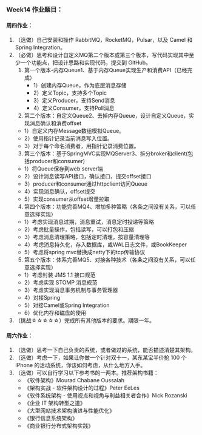 ### Week14 作业题目：

#### 周四作业：
1. （选做）自己安装和操作 RabbitMQ，RocketMQ，Pulsar，以及 Camel 和 Spring Integration。
2. （必做）思考和设计自定义MQ第二个版本或第三个版本，写代码实现其中至少一个功能点，把设计思路和实现代码，提交到 GitHub。
   1. 第一个版本-内存Queue1、基于内存Queue实现生产和消费API（已经完成）
      - 1）创建内存Queue，作为底层消息存储
      - 2）定义Topic，支持多个Topic
      - 3）定义Producer，支持Send消息
      - 4）定义Consumer，支持Poll消息
    2. 第二个版本：自定义Queue2、去掉内存Queue，设计自定义Queue，实现消息确认和消费offset
      - 1）自定义内存Message数组模拟Queue。
      - 2）使用指针记录当前消息写入位置。
      - 3）对于每个命名消费者，用指针记录消费位置。
    3. 第三个版本：基于SpringMVC实现MQServer3、拆分broker和client(包括producer和consumer)
      - 1）将Queue保存到web server端
      - 2）设计消息读写API接口，确认接口，提交offset接口
      - 3）producer和consumer通过httpclient访问Queue
      - 4）实现消息确认，offset提交
      - 5）实现consumer从offset增量拉取
    4. 第四个版本：功能完善MQ4、增加多种策略（各条之间没有关系，可以任意选择实现）
      - 1）考虑实现消息过期，消息重试，消息定时投递等策略
      - 2）考虑批量操作，包括读写，可以打包和压缩
      - 3）考虑消息清理策略，包括定时清理，按容量清理等
      - 4）考虑消息持久化，存入数据库，或WAL日志文件，或BookKeeper
      - 5）考虑将spring mvc替换成netty下的tcp传输协议
    5. 第五个版本：体系完善MQ5、对接各种技术（各条之间没有关系，可以任意选择实现）
      - 1）考虑封装 JMS 1.1 接口规范
      - 2）考虑实现 STOMP 消息规范
      - 3）考虑实现消息事务机制与事务管理器
      - 4）对接Spring
      - 5）对接Camel或Spring Integration
      - 6）优化内存和磁盘的使用
3. （挑战☆☆☆☆☆）完成所有其他版本的要求。期限一年。

#### 周六作业：
1. （选做）思考一下自己负责的系统，或者做过的系统，能否描述清楚其架构。
2. （选做）考虑一下，如果让你做一个针对双十一，某东某宝半价抢 100 个 IPhone 的活动系统，你该如何考虑，从什么地方入手。
3. （选做）可以自行学习以下参考书的一两本。推荐架构书籍：
   - 《软件架构》Mourad Chabane Oussalah
   - 《架构实战 - 软件架构设计的过程》Peter EeLes
   - 《软件系统架构 - 使用视点和视角与利益相关者合作》Nick Rozanski
   - 《企业 IT 架构转型之道》
   - 《大型网站技术架构演进与性能优化》
   - 《银行信息系统架构》
   - 《商业银行分布式架构实践》